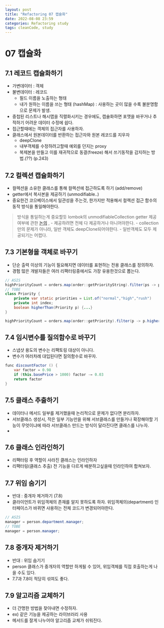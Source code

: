 ```yaml
---
layout: post
title: "Refactoring 07 캡슐화"
date: 2022-08-08 23:59
categories: Refactoring study
tags: cleanCode, study
---
```

# 07 캡슐화
## 7.1 레코드 캡슐화하기
- 가변데이터 : 객체
- 불변데이터 : 레코드
    - 필드 이름을 노출하는 형태
    - 내가 원하는 이름을 쓰는 형태 (hashMap) : 사용하는 곳이 많을 수록 불분명함으로 문제가 발생.
- 중첩된 리스트나 해시맵을 직렬화시키는 경우에도, 캡슐화하면 포맷을 바꾸거나 추적하기 어려운 데이터 수정에 쉽다.
- 접근할때에는 객체의 접근자를 사용하자.
- 클래스에서 원본데이터를 반환하는 접근자와 원본 레코드를 지우자
   - deepClone
   - 내부객체를 수정하려고할때 예외를 던지는 proxy
   - 복제본을 만들고 이를 재귀적으로 동결(freeze) 해서 쓰기동작을 감지하는 방법.(??) (p.243)
## 7.2 컬렉션 캡슐화하기
- 컬렉션을 소유한 클래스를 통해 컬렉션에 접근하도록 하기 (add/remove)
- getter에서 복사본을 제공하기 (unmodifiable..)
- 중요한건 코으베이스에서 일관성을 주는것, 한가지만 적용해서 컬렉션 접근 함수의 동작 방식을 통일해야한다.
> 방식을 통일하는게 중요할듯
> lombok의 unmodifiableCollection getter 제공여부에 관한 [논의](https://github.com/rzwitserloot/lombok/issues/1504) , 
    - 제공하려면 전체 다 제공하거나 아니어야한다.
    - collection만의 문제가 아니라, 일반 객체도 deepClone되어야한다.
    - 일반객체도 모두 제공되기는 어렵다.
## 7.3 기본형을 객체로 바꾸기
- 단순 출력 이상의 기능이 필요해지면 데이터를 표현하는 전용 클래스를 정의하자.
- 경험 많은 개발자들은 여러 리팩터링중에서도 가장 유용한것으로 뽑는다.
```java
// ASIS
highPriorityCount = orders.map(order::getPriorityString).filter(ps -> ps == 'high' || ps == 'rush').length()
// TOBE
class Priority {
    private var static priorities = List.of("normal","high","rush")
    private int index;
    boolean higherThan(Priority p) {...}
}

highPriorityCount = orders.map(order::getPriority).filter(p -> p.higherThan(new Priority("normal")).length()
``` 
## 7.4 임시변수를 질의함수로 바꾸기
- 스냅샷 용도의 변수는 리팩토링 대상이 아니다.
- 변수가 여러차례 대입된다면 질의함수로 바꾸자.
```java
func discountFactor () {
    var factor = 0.98
    if (this.basePrice > 1000) factor -= 0.03
    return factor
}
```
## 7.5 클래스 추출하기
- 데이터나 메서드 일부를 제거했을때 논리적으로 문제가 없다면 분리하자.
- 서브클래스 생성시, 작은 일부 기능만을 위해 서브클래스를 만들거나 확장해야할 기능이 무엇이냐에 따라 서브클래스 만드는 방식이 달라진다면 클래스를 나누자.
- 
## 7.6 클래스 인라인하기
- 리팩터링 후 역할이 사라진 클래스는 인라인하자
- 리팩터링(클래스 추출) 전 기능을 다르게 배분하고싶을때 인라인하여 합쳐보자.
## 7.7 위임 숨기기
- 반대 : 중개자 제거하기 (7.8)
- 클라이언트가 위임객체의 존재를 알지 못하도록 하자. 위임객체의(department) 인터페이스가 바뀌면 사용하는 전체 코드가 변경되어야한다. 
```java
// ASIS
manager = person.department.manager;
// TOBE
manager = person.manager;
``` 
## 7.8 중개자 제거하기
- 반대 : 위임 숨기기
- person 클래스가 중개자의 역할만 하게될 수 있어, 위임객체를 직접 호출하는게 나을 수도 있다.
- 7.7과 7.8이 적당히 섞여도 좋다.
## 7.9 알고리즘 교체하기
- 더 간명한 방법을 찾아내면 수정하자.
- ex) 같은 기능을 제공하는  라이브러리 사용
- 메서드를 잘게 나누어야 알고리즘 교체가 쉬워진다.